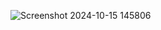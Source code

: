 ![Screenshot 2024-10-15 145806](https://github.com/user-attachments/assets/71ae57eb-d54e-458d-a30a-35e1ee1073d8)
